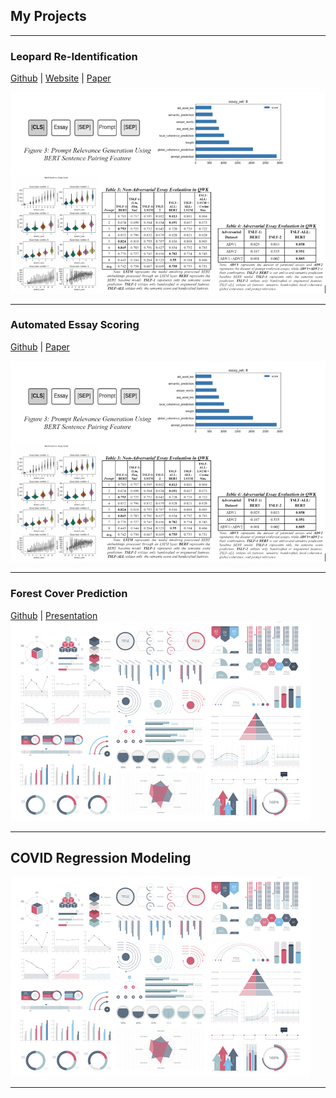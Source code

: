 ## My Projects

---

### Leopard Re-Identification
[Github](https://github.com/UC-Berkeley-I-School/Animal_Identification) | <a href="https://www.leopardspotting.com/"> Website</a> | <a href="https://drive.google.com/file/d/1rc2KwmqQQ2cZCliXXOgD8idwS8myBuWY/view"> Paper</a> 

<img src="images/nlp.png?raw=true"/>

---

### Automated Essay Scoring
[Github](https://github.com/vishpillai123/w266_aes) | <a href="https://github.com/vishpillai123/w266_aes/blob/main/A%20Two-stage%20Deep%20Neural%20Network%20for%20Automated%20Essay%20Scoring.pdf"> Paper</a>

<img src="images/nlp.png?raw=true"/>

---

### Forest Cover Prediction
[Github]([https://github.com/vishpillai123/w207_final_project_bwp]) |  <a href="https://github.com/vishpillai123/w266_aes/blob/main/A%20Two-stage%20Deep%20Neural%20Network%20for%20Automated%20Essay%20Scoring.pdf"> Presentation</a>
<img src="images/dummy_thumbnail.jpg?raw=true"/>

---

## COVID Regression Modeling
<img src="images/dummy_thumbnail.jpg?raw=true"/>

---



